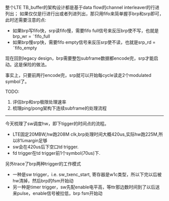 整个LTE TB_buffer的架构设计都是基于data flow的channel interleaver的行进列出；
如果仅仅是行进行出或者列进列出，那只用fifo来简单握手brp和srp即可，此时还需要注意的点:

  * 如果brp写fifo快，srp读fifo慢，需要fifo full信号来反压brp使不写，也就是brp_wr = ˜fifo_full
  * 如果brp慢srp快，需要fifo empty信号来反压srp使不读，也就是srp_rd = ˜fifo_empty

现在回到legacy design，brp需要整包subframe数据都encode完，srp才能启动。这是保险的做法。

事实上，只要前两行encode完，srp就可以开始每cycle读走2个modulated symbol了。

TODO:

1. 评估brp和srp极限处理速率
2. 梳理ping/pong架构下连续subframe的处理流程

---
今天梳理了sw调度hw，即下tigger的时间点的流程。
* LTE固定20MBW,hw跑208M clk,brp处理时间大概420us,实际hw跑225M,所以8%margin足够
* sw会在420us后下空口td trigger.
* fd trigger在td trigger前1个symbol(70us)下.

另外trace了brp两种trigger的工作模式
* 一种是sw trigger，i.e. sw_txenc_start, 寄存器是w1c类型，所以下完以后被hw清掉，然后brp的fsm开始动
* 另一种是timer trigger，sw先配enable电平高，等ttr那边数时间到了以后送来pulse，enable信号被拉低，brp fsm开始动

